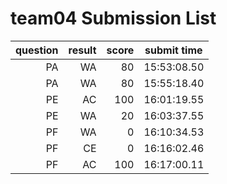 # team04 Submission List
question | result | score | submit time
----:|----:|-----:|-----
PA | WA | 80 | 15:53:08.50 
PA | WA | 80 | 15:55:18.40 
PE | AC | 100 | 16:01:19.55 
PE | WA | 20 | 16:03:37.55 
PF | WA | 0 | 16:10:34.53 
PF | CE | 0 | 16:16:02.46 
PF | AC | 100 | 16:17:00.11 

